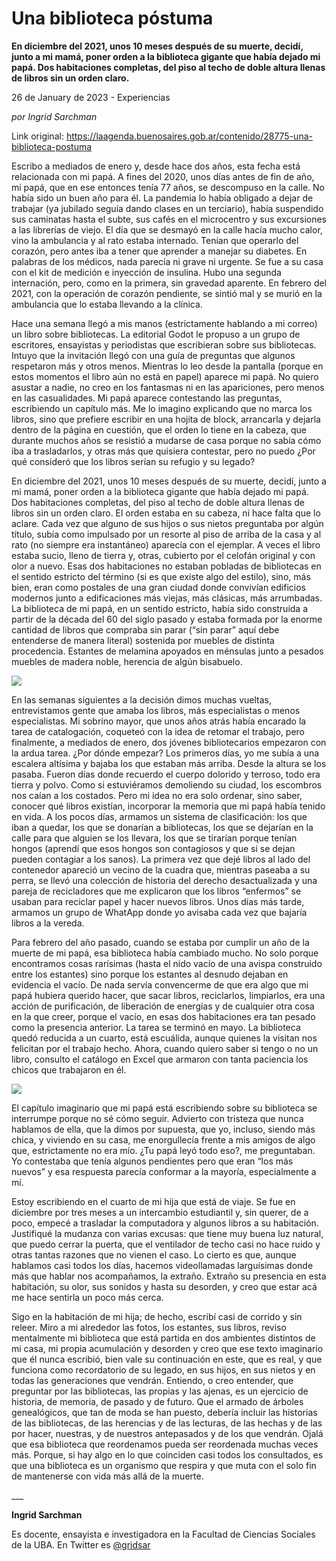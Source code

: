 # Una biblioteca póstuma

**En diciembre del 2021, unos 10 meses después de su muerte, decidí, junto a mi mamá, poner orden a la biblioteca gigante que había dejado mi papá. Dos habitaciones completas, del piso al techo de doble altura llenas de libros sin un orden claro.**

26 de January de 2023 - Experiencias

_por Ingrid Sarchman_

Link original: https://laagenda.buenosaires.gob.ar/contenido/28775-una-biblioteca-postuma



Escribo a mediados de enero y, desde hace dos años, esta fecha está relacionada con mi papá. A fines del 2020, unos días antes de fin de año, mi papá, que en ese entonces tenía 77 años, se descompuso en la calle. No había sido un buen año para él. La pandemia lo había obligado a dejar de trabajar (ya jubilado seguía dando clases en un terciario), había suspendido sus caminatas hasta el subte, sus cafés en el microcentro y sus excursiones a las librerías de viejo. El día que se desmayó en la calle hacía mucho calor, vino la ambulancia y al rato estaba internado. Tenían que operarlo del corazón, pero antes iba a tener que aprender a manejar su diabetes. En palabras de los médicos, nada parecía ni grave ni urgente. Se fue a su casa con el kit de medición e inyección de insulina. Hubo una segunda internación, pero, como en la primera, sin gravedad aparente. En febrero del 2021, con la operación de corazón pendiente, se sintió mal y se murió en la ambulancia que lo estaba llevando a la clínica.




Hace una semana llegó a mis manos (estrictamente hablando a mi correo) un libro sobre bibliotecas. La editorial Godot le propuso a un grupo de escritores, ensayistas y periodistas que escribieran sobre sus bibliotecas. Intuyo que la invitación llegó con una guía de preguntas que algunos respetaron más y otros menos. Mientras lo leo desde la pantalla (porque en estos momentos el libro aún no está en papel) aparece mi papá. No quiero asustar a nadie, no creo en los fantasmas ni en las apariciones, pero menos en las casualidades. Mi papá aparece contestando las preguntas, escribiendo un capítulo más. Me lo imagino explicando que no marca los libros, sino que prefiere escribir en una hojita de block, arrancarla y dejarla dentro de la página en cuestión, que el orden lo tiene en la cabeza, que durante muchos años se resistió a mudarse de casa porque no sabía cómo iba a trasladarlos, y otras más que quisiera contestar, pero no puedo ¿Por qué consideró que los libros serían su refugio y su legado?




En diciembre del 2021, unos 10 meses después de su muerte, decidí, junto a mi mamá, poner orden a la biblioteca gigante que había dejado mi papá. Dos habitaciones completas, del piso al techo de doble altura llenas de libros sin un orden claro. El orden estaba en su cabeza, ni hace falta que lo aclare. Cada vez que alguno de sus hijos o sus nietos preguntaba por algún título, subía como impulsado por un resorte al piso de arriba de la casa y al rato (no siempre era instantáneo) aparecía con el ejemplar. A veces el libro estaba sucio, lleno de tierra y, otras, cubierto por el celofán original y con olor a nuevo. Esas dos habitaciones no estaban pobladas de bibliotecas en el sentido estricto del término (si es que existe algo del estilo), sino, más bien, eran como postales de una gran ciudad donde convivían edificios modernos junto a edificaciones más viejas, más clásicas, más arrumbadas. La biblioteca de mi papá, en un sentido estricto, había sido construida a partir de la década del 60 del siglo pasado y estaba formada por la enorme cantidad de libros que compraba sin parar (“sin parar” aquí debe entenderse de manera literal) sostenida por muebles de distinta procedencia. Estantes de melamina apoyados en ménsulas junto a pesados muebles de madera noble, herencia de algún bisabuelo.




![](https://cdn.feater.me/files/images/838545/68ed6592-8fc3-4a9c-93e5-87d355e67fe1.jpg)




En las semanas siguientes a la decisión dimos muchas vueltas, entrevistamos gente que amaba los libros, más especialistas o menos especialistas. Mi sobrino mayor, que unos años atrás había encarado la tarea de catalogación, coqueteó con la idea de retomar el trabajo, pero finalmente, a mediados de enero, dos jóvenes bibliotecarios empezaron con la ardua tarea. ¿Por dónde empezar? Los primeros días, yo me subía a una escalera altísima y bajaba los que estaban más arriba. Desde la altura se los pasaba. Fueron días donde recuerdo el cuerpo dolorido y terroso, todo era tierra y polvo. Como si estuviéramos demoliendo su ciudad, los escombros nos caían a los costados. Pero mi idea no era solo ordenar, sino saber, conocer qué libros existían, incorporar la memoria que mi papá había tenido en vida. A los pocos días, armamos un sistema de clasificación: los que iban a quedar, los que se donarían a bibliotecas, los que se dejarían en la calle para que alguien se los llevara, los que se tirarían porque tenían hongos (aprendí que esos hongos son contagiosos y que si se dejan pueden contagiar a los sanos). La primera vez que dejé libros al lado del contenedor apareció un vecino de la cuadra que, mientras paseaba a su perra, se llevó una colección de historia del derecho desactualizada y una pareja de recicladores que me explicaron que los libros “enfermos” se usaban para reciclar papel y hacer nuevos libros. Unos días más tarde, armamos un grupo de WhatApp donde yo avisaba cada vez que bajaría libros a la vereda.




Para febrero del año pasado, cuando se estaba por cumplir un año de la muerte de mi papá, esa biblioteca había cambiado mucho. No solo porque encontramos cosas rarísimas (hasta el nido vacío de una avispa construido entre los estantes) sino porque los estantes al desnudo dejaban en evidencia el vacío. De nada servía convencerme de que era algo que mi papá hubiera querido hacer, que sacar libros, reciclarlos, limpiarlos, era una acción de purificación, de liberación de energías y de cualquier otra cosa en la que creer, porque el vacío, en esas dos habitaciones era tan pesado como la presencia anterior. La tarea se terminó en mayo. La biblioteca quedó reducida a un cuarto, está escuálida, aunque quienes la visitan nos felicitan por el trabajo hecho. Ahora, cuando quiero saber si tengo o no un libro, consulto el catálogo en Excel que armaron con tanta paciencia los chicos que trabajaron en él.




![](https://cdn.feater.me/files/images/838549/b5c34fc9-8730-44d7-beea-77eca6a7e7e3.jpeg)




El capítulo imaginario que mi papá está escribiendo sobre su biblioteca se interrumpe porque no sé cómo seguir. Advierto con tristeza que nunca hablamos de ella, que la dimos por supuesta, que yo, incluso, siendo más chica, y viviendo en su casa, me enorgullecía frente a mis amigos de algo que, estrictamente no era mío. ¿Tu papá leyó todo eso?, me preguntaban. Yo contestaba que tenía algunos pendientes pero que eran “los más nuevos” y esa respuesta parecía conformar a la mayoría, especialmente a mí.




Estoy escribiendo en el cuarto de mi hija que está de viaje. Se fue en diciembre por tres meses a un intercambio estudiantil y, sin querer, de a poco, empecé a trasladar la computadora y algunos libros a su habitación. Justifiqué la mudanza con varias excusas: que tiene muy buena luz natural, que puedo cerrar la puerta, que el ventilador de techo casi no hace ruido y otras tantas razones que no vienen el caso. Lo cierto es que, aunque hablamos casi todos los días, hacemos videollamadas larguísimas donde más que hablar nos acompañamos, la extraño. Extraño su presencia en esta habitación, su olor, sus sonidos y hasta su desorden, y creo que estar acá me hace sentirla un poco más cerca.




Sigo en la habitación de mi hija; de hecho, escribí casi de corrido y sin releer. Miro a mi alrededor las fotos, los estantes, sus libros, reviso mentalmente mi biblioteca que está partida en dos ambientes distintos de mi casa, mi propia acumulación y desorden y creo que ese texto imaginario que él nunca escribió, bien vale su continuación en este, que es real, y que funciona como recordatorio de su legado, en sus hijos, en sus nietos y en todas las generaciones que vendrán. Entiendo, o creo entender, que preguntar por las bibliotecas, las propias y las ajenas, es un ejercicio de historia, de memoria, de pasado y de futuro. Que el armado de árboles genealógicos, que tan de moda se han puesto, debería incluir las historias de las bibliotecas, de las herencias y de las lecturas, de las hechas y de las por hacer, nuestras, y de nuestros antepasados y de los que vendrán. Ojalá que esa biblioteca que reordenamos pueda ser reordenada muchas veces más. Porque, si hay algo en lo que coinciden casi todos los consultados, es que una biblioteca es un organismo que respira y que muta con el solo fin de mantenerse con vida más allá de la muerte.




\_\_\_




**Ingrid Sarchman**




Es docente, ensayista e investigadora en la Facultad de Ciencias Sociales de la UBA. En Twitter es [@gridsar](https://twitter.com/gridsar)




